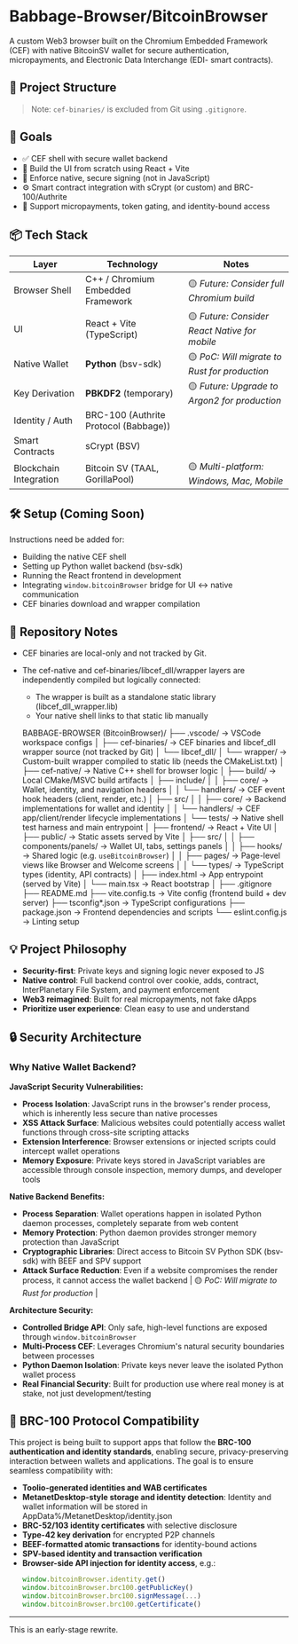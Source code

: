 # Babbage-Browser/BitcoinBrowser

A custom Web3 browser built on the Chromium Embedded Framework (CEF) with native BitcoinSV wallet for secure authentication, micropayments, and Electronic Data Interchange (EDI- smart contracts).

## 🔧 Project Structure

> Note: `cef-binaries/` is excluded from Git using `.gitignore`.

## 🚀 Goals

- ✅ CEF shell with secure wallet backend
- 🧱 Build the UI from scratch using React + Vite
- 🔐 Enforce native, secure signing (not in JavaScript)
- ⚙️ Smart contract integration with sCrypt (or custom) and BRC-100/Authrite
- 🎯 Support micropayments, token gating, and identity-bound access

## 📦 Tech Stack

| Layer | Technology | Notes |
|-------|------------|-------|
| Browser Shell | C++ / Chromium Embedded Framework | 🟡 *Future: Consider full Chromium build* |
| UI | React + Vite (TypeScript) | 🟡 *Future: Consider React Native for mobile* |
| Native Wallet | **Python** (bsv-sdk) | 🟡 *PoC: Will migrate to Rust for production* |
| Key Derivation | **PBKDF2** (temporary) | 🟡 *Future: Upgrade to Argon2 for production* |
| Identity / Auth | BRC-100 (Authrite Protocol (Babbage)) | |
| Smart Contracts | sCrypt (BSV) | |
| Blockchain Integration | Bitcoin SV (TAAL, GorillaPool) | 🟡 *Multi-platform: Windows, Mac, Mobile* |

## 🛠️ Setup (Coming Soon)

Instructions need be added for:

- Building the native CEF shell
- Setting up Python wallet backend (bsv-sdk)
- Running the React frontend in development
- Integrating `window.bitcoinBrowser` bridge for UI ↔ native communication
- CEF binaries download and wrapper compilation

## 📁 Repository Notes

- CEF binaries are local-only and not tracked by Git.
- The cef-native and cef-binaries/libcef_dll/wrapper layers are independently compiled but logically connected:
    - The wrapper is built as a standalone static library (libcef_dll_wrapper.lib)
    - Your native shell links to that static lib manually

    BABBAGE-BROWSER (BitcoinBrowser)/
    ├── .vscode/                     → VSCode workspace configs
    │
    ├── cef-binaries/               → CEF binaries and libcef_dll wrapper source (not tracked by Git)
    │   └── libcef_dll/
    │       └── wrapper/            → Custom-built wrapper compiled to static lib (needs the CMakeList.txt)
    │
    ├── cef-native/                 → Native C++ shell for browser logic
    │   ├── build/                  → Local CMake/MSVC build artifacts
    │   ├── include/
    │   │   ├── core/               → Wallet, identity, and navigation headers
    │   │   └── handlers/           → CEF event hook headers (client, render, etc.)
    │   ├── src/
    │   │   ├── core/               → Backend implementations for wallet and identity
    │   │   └── handlers/           → CEF app/client/render lifecycle implementations
    │   └── tests/                  → Native shell test harness and main entrypoint
    │
    ├── frontend/                   → React + Vite UI
    │   ├── public/                 → Static assets served by Vite
    │   ├── src/
    │   │   ├── components/panels/  → Wallet UI, tabs, settings panels
    │   │   ├── hooks/              → Shared logic (e.g. `useBitcoinBrowser`)
    │   │   ├── pages/              → Page-level views like Browser and Welcome screens
    │   │   └── types/              → TypeScript types (identity, API contracts)
    │   ├── index.html              → App entrypoint (served by Vite)
    │   └── main.tsx                → React bootstrap
    │
    ├── .gitignore
    ├── README.md
    ├── vite.config.ts             → Vite config (frontend build + dev server)
    ├── tsconfig*.json             → TypeScript configurations
    ├── package.json               → Frontend dependencies and scripts
    └── eslint.config.js           → Linting setup

## 💡 Project Philosophy

- **Security-first**: Private keys and signing logic never exposed to JS
- **Native control**: Full backend control over cookie, adds, contract, InterPlanetary File System, and payment enforcement
- **Web3 reimagined**: Built for real micropayments, not fake dApps
- **Prioritize user experience**: Clean easy to use and understand

## 🔒 Security Architecture

### Why Native Wallet Backend?

**JavaScript Security Vulnerabilities:**
- **Process Isolation**: JavaScript runs in the browser's render process, which is inherently less secure than native processes
- **XSS Attack Surface**: Malicious websites could potentially access wallet functions through cross-site scripting attacks
- **Extension Interference**: Browser extensions or injected scripts could intercept wallet operations
- **Memory Exposure**: Private keys stored in JavaScript variables are accessible through console inspection, memory dumps, and developer tools

**Native Backend Benefits:**
- **Process Separation**: Wallet operations happen in isolated Python daemon processes, completely separate from web content
- **Memory Protection**: Python daemon provides stronger memory protection than JavaScript
- **Cryptographic Libraries**: Direct access to Bitcoin SV Python SDK (bsv-sdk) with BEEF and SPV support
- **Attack Surface Reduction**: Even if a website compromises the render process, it cannot access the wallet backend
| 🟡 *PoC: Will migrate to Rust for production* |

**Architecture Security:**
- **Controlled Bridge API**: Only safe, high-level functions are exposed through `window.bitcoinBrowser`
- **Multi-Process CEF**: Leverages Chromium's natural security boundaries between processes
- **Python Daemon Isolation**: Private keys never leave the isolated Python wallet process
- **Real Financial Security**: Built for production use where real money is at stake, not just development/testing

## 🧬 BRC-100 Protocol Compatibility

This project is being built to support apps that follow the **BRC-100 authentication and identity standards**, enabling secure, privacy-preserving interaction between wallets and applications. The goal is to ensure seamless compatibility with:

- **Toolio-generated identities and WAB certificates**
- **MetanetDesktop-style storage and identity detection**: Identity and wallet information will be stored in AppData%/MetanetDesktop/identity.json
- **BRC-52/103 identity certificates** with selective disclosure
- **Type-42 key derivation** for encrypted P2P channels
- **BEEF-formatted atomic transactions** for identity-bound actions
- **SPV-based identity and transaction verification**
- **Browser-side API injection for identity access**, e.g.:
  ```js
  window.bitcoinBrowser.identity.get()
  window.bitcoinBrowser.brc100.getPublicKey()
  window.bitcoinBrowser.brc100.signMessage(...)
  window.bitcoinBrowser.brc100.getCertificate()

---

This is an early-stage rewrite.
